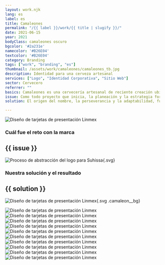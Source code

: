 ```yaml
---
layout: work.njk 
lang: es
label: es
title: Camaleones
permalink: "/{{ label }}/work/{{ title | slugify }}/"
date: 2021-06-15
year: 2021
bodyClass: camaleones oscuro
bgcolor: '#2a231e'
namecolor: '#B26E04'
textcolor: '#B26E04'
category: Branding
tags: ["work", "branding", "es"]
thumbnail: /assets/work/camaleones/camaleones_tb.jpg
description: Identidad para una cerveza artesanal
services: ["Logo", "Identidad Corporativa", "Sitio Web"]
sector: Cervecero
referrer: ""
basics: Camaleones es una cervecería artesanal de reciente creación ubicada en Cancún, Quintana Roo. Su nombre surge por la historia de sus creadores, quienes tras la pandemia tuvieron que ganar la habilidad de adaptarse a la nueva realidad, sobrevivir a un entorno difícil, a una situación laboral y social adversa.
issue: Como todo proyecto que inicia, la planeación y la estrategia forman parte medular para una adecuada construcción de marca. Se contaba con un nombre adecuado, un producto de calidad pero en ese entonces aun en proceso de mejora. Pero también se carecía de un logo adecuado, una etiqueta memorable y atractiva, así como una identidad que pudiera reforzar el estilo de comunicación de esta cerveza.
solution: El origen del nombre, la perseverancia y la adaptabilidad, fueron valores muy importantes para su creación, por tal motivo se decide impulsar como premisa para su identidad. El producto se enfoca a un público dispuesto a probar nuevos sabores, a disfrutar una cerveza sin importar que la acompañen con unos tacos de la esquina, o bien una tarde tranquila en la playa con los amigos, o inclusive en una cena de 3 tiempos en un restaurante u hotel 5 estrellas.

---
```


![Diseño de tarjetas de presentación Linmex](/assets/work/camaleones/camaleones_fuente_servidor.jpg)

<div class="column__2">
    <div class="col__left">
        <h3>Cuál fue el reto con la marca</h3>
    </div>
    <div class="col__right">
        <h2>{{ issue }}</h2>
    </div>
</div>

![Proceso de abstracción del logo para Suhissa](/assets/work/camaleones/camaleones_logo_proceso.svg){.svg}

<div class="column__2 work__column__2">
    <div class="col__left">
        <h3>Nuestra solución y el resultado</h3>
    </div>
    <div class="col__right">
        <h2>{{ solution }}</h2>
    </div>
</div>

![Diseño de tarjetas de presentación Linmex](/assets/work/camaleones/camaleones_logo.gif){.svg .camaleon__bg}

![Diseño de tarjetas de presentación Linmex](/assets/work/camaleones/camaleones_sello_impreso.jpg)
![Diseño de tarjetas de presentación Linmex](/assets/work/camaleones/camaleones_tarjeta.jpg)
![Diseño de tarjetas de presentación Linmex](/assets/work/camaleones/camaleones_membrete.jpg)
![Diseño de tarjetas de presentación Linmex](/assets/work/camaleones/camaleones_botella.jpg)
![Diseño de tarjetas de presentación Linmex](/assets/work/camaleones/camaleones_session_ipa.jpg)
![Diseño de tarjetas de presentación Linmex](/assets/work/camaleones/camaleones_sabores_maltas.jpg)
![Diseño de tarjetas de presentación Linmex](/assets/work/camaleones/camaleones_vaso_servido.jpg)
![Diseño de tarjetas de presentación Linmex](/assets/work/camaleones/camaleones_tarro_servido.jpg)
![Diseño de tarjetas de presentación Linmex](/assets/work/camaleones/camaleones_corcholatas.jpg)
![Diseño de tarjetas de presentación Linmex](/assets/work/camaleones/camaleones_playera.jpg)